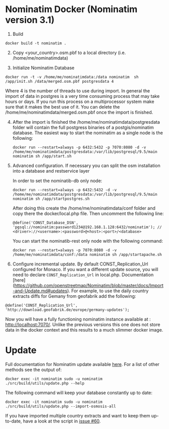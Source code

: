 # Nominatim Docker (Nominatim version 3.1)

1. Build
  ```
  docker build -t nominatim .
  ```
2. Copy <your_country>.osm.pbf to a local directory (i.e. /home/me/nominatimdata)

3. Initialize Nominatim Database
  ```
  docker run -t -v /home/me/nominatimdata:/data nominatim  sh /app/init.sh /data/merged.osm.pbf postgresdata 4
  ```
  Where 4 is the number of threads to use during import. In general the import of data in postgres is a very time consuming
  process that may take hours or days. If you run this process on a multiprocessor system make sure that it makes the best use
  of it. You can delete the /home/me/nominatimdata/merged.osm.pbf once the import is finished.


4. After the import is finished the /home/me/nominatimdata/postgresdata folder will contain the full postgress binaries of
   a postgis/nominatim database. The easiest way to start the nominatim as a single node is the following:
   ```
   docker run --restart=always -p 6432:5432 -p 7070:8080 -d -v /home/me/nominatimdata/postgresdata:/var/lib/postgresql/9.5/main nominatim sh /app/start.sh
   ```

5. Advanced configuration. If necessary you can split the osm installation into a database and restservice layer

   In order to set the  nominatib-db only node:

   ```
   docker run --restart=always -p 6432:5432 -d -v /home/me/nominatimdata/postgresdata:/var/lib/postgresql/9.5/main nominatim sh /app/startpostgres.sh
   ```
   After doing this create the /home/me/nominatimdata/conf folder and copy there the docker/local.php file. Then uncomment the following line:

   ```
   @define('CONST_Database_DSN', 'pgsql://nominatim:password1234@192.168.1.128:6432/nominatim'); // <driver>://<username>:<password>@<host>:<port>/<database>
   ```

   You can start the  nominatib-rest only node with the following command:

   ```
   docker run --restart=always -p 7070:8080 -d -v /home/me/nominatimdata/conf:/data nominatim sh /app/startapache.sh
   ```

6. Configure incremental update. By default CONST_Replication_Url configured for Monaco.
If you want a different update source, you will need to declare `CONST_Replication_Url` in local.php. Documentation [here] (https://github.com/openstreetmap/Nominatim/blob/master/docs/Import-and-Update.md#updates). For example, to use the daily country extracts diffs for Gemany from geofabrik add the following:
  ```
  @define('CONST_Replication_Url', 'http://download.geofabrik.de/europe/germany-updates');
  ```

  Now you will have a fully functioning nominatim instance available at : [http://localhost:7070/](http://localhost:7070). Unlike the previous versions
  this one does not store data in the docker context and this results to a much slimmer docker image.


# Update

Full documentation for Nominatim update available [here](https://github.com/openstreetmap/Nominatim/blob/master/docs/Import-and-Update.md#updates). For a list of other methods see the output of:
  ```
  docker exec -it nominatim sudo -u nominatim ./src/build/utils/update.php --help
  ```

The following command will keep your database constantly up to date:
  ```
  docker exec -it nominatim sudo -u nominatim ./src/build/utils/update.php --import-osmosis-all
  ```
If you have imported multiple country extracts and want to keep them
up-to-date, have a look at the script in
[issue #60](https://github.com/openstreetmap/Nominatim/issues/60).
